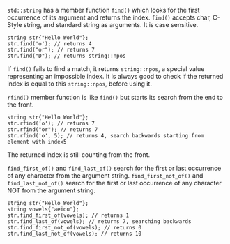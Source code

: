 
`std::string` has a member function `find()` which looks for the first occurrence of its argument and returns the index. `find()` accepts char, C-Style string, and standard string as arguments. It is case sensitive.
```
string str{"Hello World"};
str.find('o'); // returns 4
str.find("or"); // returns 7
str.find("D"); // returns string::npos
```
If `find()` fails to find a match, it returns `string::npos`, a special value representing an impossible index. It is always good to check if the returned index is equal to this `string::npos`, before using it.

`rfind()` member function is like `find()` but starts its search from the end to the front.
```
string str{"Hello World"};
str.rfind('o'); // returns 7
str.rfind("or"); // returns 7
str.rfind('o', 5); // returns 4, search backwards starting from element with index5
```
The returned index is still counting from the front.

`find_first_of()` and `find_last_of()` search for the first or last occurrence of any character from the argument string. 
`find_first_not_of()` and `find_last_not_of()` search for the first or last occurrence of any character NOT from the argument string.
```
string str{"Hello World"};
string vowels{"aeiou"};
str.find_first_of(vowels); // returns 1
str.find_last_of(vowels); // returns 7, searching backwards
str.find_first_not_of(vowels); // returns 0
str.find_last_not_of(vowels); // returns 10
```